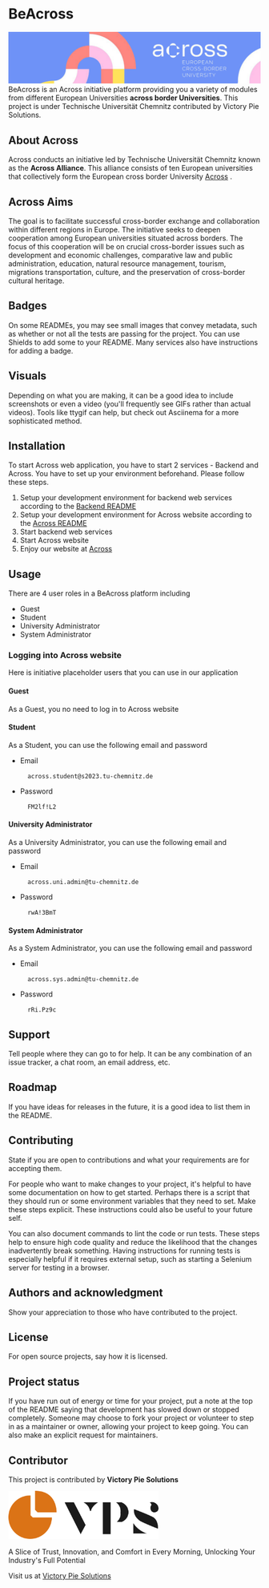 # BeAcross
![alt text](./across-app/src/images/across-bg.png)
BeAcross is an Across initiative platform providing you a variety of modules from different European Universities **across border Universities**. This project is under Technische Universität Chemnitz contributed by Victory Pie Solutions.


## About Across
Across conducts an initiative led by Technische Universität Chemnitz known as the **Across Alliance**. This alliance consists of ten European universities that collectively form the European cross border University [Across](https://www.across-alliance.eu/) . 


## Across Aims
The goal is to facilitate successful cross-border exchange and collaboration within different regions in Europe. The initiative seeks to deepen cooperation among European universities situated across borders. The focus of this cooperation will be on crucial cross-border issues such as development and economic challenges, comparative law and public administration, education, natural resource management, tourism, migrations transportation, culture, and the preservation of cross-border cultural heritage.

## Badges
On some READMEs, you may see small images that convey metadata, such as whether or not all the tests are passing for the project. You can use Shields to add some to your README. Many services also have instructions for adding a badge.

## Visuals
Depending on what you are making, it can be a good idea to include screenshots or even a video (you'll frequently see GIFs rather than actual videos). Tools like ttygif can help, but check out Asciinema for a more sophisticated method.

## Installation
To start Across web application, you have to start 2 services - Backend and Across. You have to set up your environment beforehand. Please follow these steps.
1. Setup your development environment for backend web services according to the [Backend README](/_backend/README.md)
2. Setup your development environment for Across website according to the [Across README](/across-app/README.md)
3. Start backend web services
4. Start Across website
5. Enjoy our website at [Across](localhost:3000/)

## Usage
There are 4 user roles in a BeAcross platform including
- Guest
- Student
- University Administrator
- System Administrator

### Logging into Across website
Here is initiative placeholder users that you can use in our application
#### Guest
As a Guest, you no need to log in to Across website

#### Student
As a Student, you can use the following email and password

* Email 

        across.student@s2023.tu-chemnitz.de

* Password
        
        FM2lf!L2


#### University Administrator
As a University Administrator, you can use the following email and password

* Email
    
        across.uni.admin@tu-chemnitz.de

* Password

        rwA!3BmT

#### System Administrator
As a System Administrator, you can use the following email and password

* Email
    
        across.sys.admin@tu-chemnitz.de

* Password

        rRi.Pz9c

## Support
Tell people where they can go to for help. It can be any combination of an issue tracker, a chat room, an email address, etc.

## Roadmap
If you have ideas for releases in the future, it is a good idea to list them in the README.

## Contributing
State if you are open to contributions and what your requirements are for accepting them.

For people who want to make changes to your project, it's helpful to have some documentation on how to get started. Perhaps there is a script that they should run or some environment variables that they need to set. Make these steps explicit. These instructions could also be useful to your future self.

You can also document commands to lint the code or run tests. These steps help to ensure high code quality and reduce the likelihood that the changes inadvertently break something. Having instructions for running tests is especially helpful if it requires external setup, such as starting a Selenium server for testing in a browser.

## Authors and acknowledgment
Show your appreciation to those who have contributed to the project.

## License
For open source projects, say how it is licensed.

## Project status
If you have run out of energy or time for your project, put a note at the top of the README saying that development has slowed down or stopped completely. Someone may choose to fork your project or volunteer to step in as a maintainer or owner, allowing your project to keep going. You can also make an explicit request for maintainers.


## Contributor 
This project is contributed by **Victory Pie Solutions**

<img src="./readme-src/logo.png" width="300">

A Slice of Trust, Innovation, and Comfort in Every Morning, Unlocking Your Industry's Full Potential 

Visit us at [Victory Pie Solutions](https://www.victorypiesolutions.com/)
